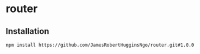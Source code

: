 # router

## Installation

``` console
npm install https://github.com/JamesRobertHugginsNgo/router.git#1.0.0
```
